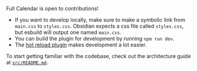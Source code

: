 Full Calendar is open to contributions!

- If you want to develop locally, make sure to make a symbolic link from `main.css` to `styles.css`. Obsidian expects a css file called `styles.css`, but esbuild will output one named `main.css`.
- You can build the plugin for development by running `npm run dev`.
- The [hot reload plugin](https://github.com/pjeby/hot-reload) makes development a lot easier.

To start getting familiar with the codebase, check out the architecture guide at [`src/README.md`](https://github.com/davish/obsidian-full-calendar/blob/main/src/README.md).